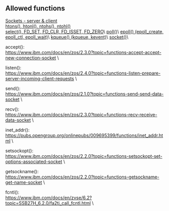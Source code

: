 <h2>Allowed functions</h2>
<a href="https://www.bogotobogo.com/cplusplus/sockets_server_client.php" target="_blank">Sockets - server & client</a><br>
<a href="https://www.gta.ufrj.br/ensino/eel878/sockets/htonsman.html" target="_blank">htons(), htonl(), ntohs(), ntohl()</a><br>
<a href="https://www.tutorialspoint.com/unix_system_calls/_newselect.htm" target="_blank">select(), FD_SET, FD_CLR, FD_ISSET, FD_ZERO</a>\
<a href="http://www.unixguide.net/unix/programming/2.1.2.shtml" target="_blank">poll()</a>\
<a href="https://suchprogramming.com/epoll-in-3-easy-steps/" target="_blank">epoll() (epoll_create, epoll_ctl, epoll_wait)</a>\
<a href="https://wiki.netbsd.org/tutorials/kqueue_tutorial/" target="_blank">kqueue() (kqueue, kevent)</a>\
<a href="https://www.geeksforgeeks.org/socket-programming-cc/" target="_blank">socket()</a>\




accept():\
https://www.ibm.com/docs/en/zos/2.3.0?topic=functions-accept-accept-new-connection-socket \

listen():\
https://www.ibm.com/docs/en/zos/2.4.0?topic=functions-listen-prepare-server-incoming-client-requests \

send():\
https://www.ibm.com/docs/en/zos/2.1.0?topic=functions-send-send-data-socket \

recv():\
https://www.ibm.com/docs/en/zos/2.3.0?topic=functions-recv-receive-data-socket \

inet_addr():\
https://pubs.opengroup.org/onlinepubs/009695399/functions/inet_addr.html \

setsockopt():\
https://www.ibm.com/docs/en/zos/2.2.0?topic=functions-setsockopt-set-options-associated-socket \

getsockname():\
https://www.ibm.com/docs/en/zos/2.2.0?topic=functions-getsockname-get-name-socket \

fcntl():\
https://www.ibm.com/docs/en/zvse/6.2?topic=SSB27H_6.2.0/fa2ti_call_fcntl.html \
